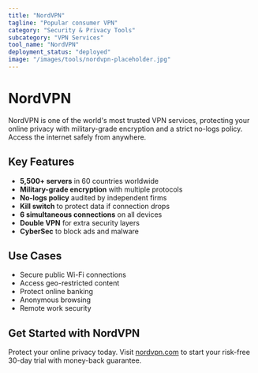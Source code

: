 ```yaml
---
title: "NordVPN"
tagline: "Popular consumer VPN"
category: "Security & Privacy Tools"
subcategory: "VPN Services"
tool_name: "NordVPN"
deployment_status: "deployed"
image: "/images/tools/nordvpn-placeholder.jpg"
---
```


# NordVPN

NordVPN is one of the world's most trusted VPN services, protecting your online privacy with military-grade encryption and a strict no-logs policy. Access the internet safely from anywhere.

## Key Features

- **5,500+ servers** in 60 countries worldwide
- **Military-grade encryption** with multiple protocols
- **No-logs policy** audited by independent firms
- **Kill switch** to protect data if connection drops
- **6 simultaneous connections** on all devices
- **Double VPN** for extra security layers
- **CyberSec** to block ads and malware

## Use Cases

- Secure public Wi-Fi connections
- Access geo-restricted content
- Protect online banking
- Anonymous browsing
- Remote work security

## Get Started with NordVPN

Protect your online privacy today. Visit [nordvpn.com](https://nordvpn.com) to start your risk-free 30-day trial with money-back guarantee.